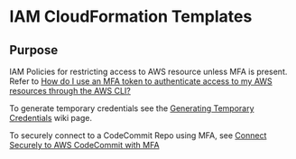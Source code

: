 # IAM CloudFormation Templates

## Purpose

IAM Policies for restricting access to AWS resource unless MFA is present. Refer to [How do I use an MFA token to authenticate access to my AWS resources through the AWS CLI?](https://aws.amazon.com/premiumsupport/knowledge-center/authenticate-mfa-cli/)

To generate temporary credentials see the [Generating Temporary Credentials](https://github.com/stelligent/cloudformation_templates/wiki/Generating-Temporary-Credentials) wiki page.

To securely connect to a CodeCommit Repo using MFA, see [Connect Securely to AWS CodeCommit with MFA](https://github.com/stelligent/cloudformation_templates/wiki/Connect-Securely-to-AWS-CodeCommit-with-MFA)
